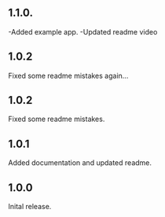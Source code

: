 
## 1.1.0.
-Added example app.
-Updated readme video
## 1.0.2
Fixed some readme mistakes again...
## 1.0.2
Fixed some readme mistakes.
## 1.0.1
Added documentation and updated readme.
## 1.0.0
Inital release.


